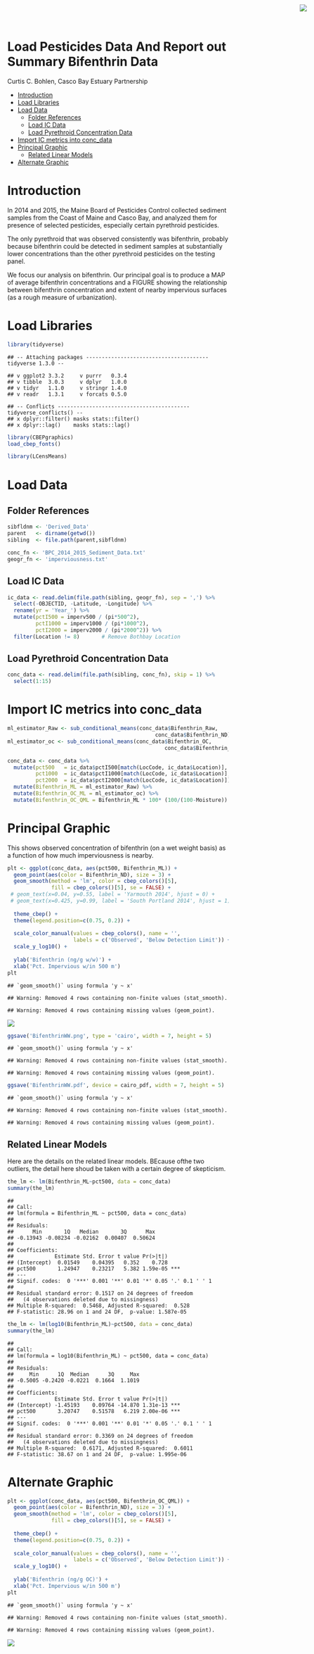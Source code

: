 Load Pesticides Data And Report out Summary Bifenthrin Data
================
Curtis C. Bohlen, Casco Bay Estuary Partnership

  - [Introduction](#introduction)
  - [Load Libraries](#load-libraries)
  - [Load Data](#load-data)
      - [Folder References](#folder-references)
      - [Load IC Data](#load-ic-data)
      - [Load Pyrethroid Concentration
        Data](#load-pyrethroid-concentration-data)
  - [Import IC metrics into
    conc\_data](#import-ic-metrics-into-conc_data)
  - [Principal Graphic](#principal-graphic)
      - [Related Linear Models](#related-linear-models)
  - [Alternate Graphic](#alternate-graphic)

<img
    src="https://www.cascobayestuary.org/wp-content/uploads/2014/04/logo_sm.jpg"
    style="position:absolute;top:10px;right:50px;" />

# Introduction

In 2014 and 2015, the Maine Board of Pesticides Control collected
sediment samples from the Coast of Maine and Casco Bay, and analyzed
them for presence of selected pesticides, especially certain pyrethroid
pesticides.

The only pyrethroid that was observed consistently was bifenthrin,
probably because bifenthrin could be detected in sediment samples at
substantially lower concentrations than the other pyrethroid pesticides
on the testing panel.

We focus our analysis on bifenthrin. Our principal goal is to produce a
MAP of average bifenthrin concentrations and a FIGURE showing the
relationship between bifenthrin concentration and extent of nearby
impervious surfaces (as a rough measure of urbanization).

# Load Libraries

``` r
library(tidyverse)
```

    ## -- Attaching packages --------------------------------------- tidyverse 1.3.0 --

    ## v ggplot2 3.3.2     v purrr   0.3.4
    ## v tibble  3.0.3     v dplyr   1.0.0
    ## v tidyr   1.1.0     v stringr 1.4.0
    ## v readr   1.3.1     v forcats 0.5.0

    ## -- Conflicts ------------------------------------------ tidyverse_conflicts() --
    ## x dplyr::filter() masks stats::filter()
    ## x dplyr::lag()    masks stats::lag()

``` r
library(CBEPgraphics)
load_cbep_fonts()

library(LCensMeans)
```

# Load Data

## Folder References

``` r
sibfldnm <- 'Derived_Data'
parent   <- dirname(getwd())
sibling  <- file.path(parent,sibfldnm)

conc_fn <- 'BPC_2014_2015_Sediment_Data.txt'
geogr_fn <- 'imperviousness.txt'
```

## Load IC Data

``` r
ic_data <- read.delim(file.path(sibling, geogr_fn), sep = ',') %>%
  select(-OBJECTID, -Latitude, -Longitude) %>%
  rename(yr = 'Year_') %>%
  mutate(pctI500 = imperv500 / (pi*500^2),
         pctI1000 = imperv1000 / (pi*1000^2),
         pctI2000 = imperv2000 / (pi*2000^2)) %>%
  filter(Location != 8)       # Remove Bothbay Location
```

## Load Pyrethroid Concentration Data

``` r
conc_data <- read.delim(file.path(sibling, conc_fn), skip = 1) %>%
  select(1:15)
```

# Import IC metrics into conc\_data

``` r
ml_estimator_Raw <- sub_conditional_means(conc_data$Bifenthrin_Raw,
                                               conc_data$Bifenthrin_ND)
ml_estimator_oc <- sub_conditional_means(conc_data$Bifenthrin_OC,
                                                  conc_data$Bifenthrin_ND)

conc_data <- conc_data %>%
  mutate(pct500   = ic_data$pctI500[match(LocCode, ic_data$Location)],
         pct1000  = ic_data$pctI1000[match(LocCode, ic_data$Location)],
         pct2000  = ic_data$pctI2000[match(LocCode, ic_data$Location)]) %>%
  mutate(Bifenthrin_ML = ml_estimator_Raw) %>%
  mutate(Bifenthrin_OC_ML = ml_estimator_oc) %>%
  mutate(Bifenthrin_OC_QML = Bifenthrin_ML * 100* (100/(100-Moisture)) / TOC)
```

# Principal Graphic

This shows observed concentration of bifenthrin (on a wet weight basis)
as a function of how much imperviousness is nearby.

``` r
plt <- ggplot(conc_data, aes(pct500, Bifenthrin_ML)) +
  geom_point(aes(color = Bifenthrin_ND), size = 3) +
  geom_smooth(method = 'lm', color = cbep_colors()[5],
              fill = cbep_colors()[5], se = FALSE) +
 # geom_text(x=0.04, y=0.55, label = 'Yarmouth 2014', hjust = 0) +
 # geom_text(x=0.425, y=0.99, label = 'South Portland 2014', hjust = 1) +
  
  theme_cbep() +
  theme(legend.position=c(0.75, 0.2)) +
  
  scale_color_manual(values = cbep_colors(), name = '',
                     labels = c('Observed', 'Below Detection Limit')) +
  scale_y_log10() +
  
  ylab('Bifenthrin (ng/g w/w)') +
  xlab('Pct. Impervious w/in 500 m')
plt
```

    ## `geom_smooth()` using formula 'y ~ x'

    ## Warning: Removed 4 rows containing non-finite values (stat_smooth).

    ## Warning: Removed 4 rows containing missing values (geom_point).

![](Pesticide_Graphics_files/figure-gfm/plot_1-1.png)<!-- -->

``` r
ggsave('BifenthrinWW.png', type = 'cairo', width = 7, height = 5)
```

    ## `geom_smooth()` using formula 'y ~ x'

    ## Warning: Removed 4 rows containing non-finite values (stat_smooth).
    
    ## Warning: Removed 4 rows containing missing values (geom_point).

``` r
ggsave('BifenthrinWW.pdf', device = cairo_pdf, width = 7, height = 5)
```

    ## `geom_smooth()` using formula 'y ~ x'

    ## Warning: Removed 4 rows containing non-finite values (stat_smooth).
    
    ## Warning: Removed 4 rows containing missing values (geom_point).

## Related Linear Models

Here are the details on the related linear models. BEcause ofthe two
outliers, the detail here shoud be taken with a certain degree of
skepticism.

``` r
the_lm <- lm(Bifenthrin_ML~pct500, data = conc_data)
summary(the_lm)
```

    ## 
    ## Call:
    ## lm(formula = Bifenthrin_ML ~ pct500, data = conc_data)
    ## 
    ## Residuals:
    ##      Min       1Q   Median       3Q      Max 
    ## -0.13943 -0.08234 -0.02162  0.00407  0.50624 
    ## 
    ## Coefficients:
    ##             Estimate Std. Error t value Pr(>|t|)    
    ## (Intercept)  0.01549    0.04395   0.352    0.728    
    ## pct500       1.24947    0.23217   5.382 1.59e-05 ***
    ## ---
    ## Signif. codes:  0 '***' 0.001 '**' 0.01 '*' 0.05 '.' 0.1 ' ' 1
    ## 
    ## Residual standard error: 0.1517 on 24 degrees of freedom
    ##   (4 observations deleted due to missingness)
    ## Multiple R-squared:  0.5468, Adjusted R-squared:  0.528 
    ## F-statistic: 28.96 on 1 and 24 DF,  p-value: 1.587e-05

``` r
the_lm <- lm(log10(Bifenthrin_ML)~pct500, data = conc_data)
summary(the_lm)
```

    ## 
    ## Call:
    ## lm(formula = log10(Bifenthrin_ML) ~ pct500, data = conc_data)
    ## 
    ## Residuals:
    ##     Min      1Q  Median      3Q     Max 
    ## -0.5005 -0.2420 -0.0221  0.1664  1.1019 
    ## 
    ## Coefficients:
    ##             Estimate Std. Error t value Pr(>|t|)    
    ## (Intercept) -1.45193    0.09764 -14.870 1.31e-13 ***
    ## pct500       3.20747    0.51578   6.219 2.00e-06 ***
    ## ---
    ## Signif. codes:  0 '***' 0.001 '**' 0.01 '*' 0.05 '.' 0.1 ' ' 1
    ## 
    ## Residual standard error: 0.3369 on 24 degrees of freedom
    ##   (4 observations deleted due to missingness)
    ## Multiple R-squared:  0.6171, Adjusted R-squared:  0.6011 
    ## F-statistic: 38.67 on 1 and 24 DF,  p-value: 1.995e-06

# Alternate Graphic

``` r
plt <- ggplot(conc_data, aes(pct500, Bifenthrin_OC_QML)) +
  geom_point(aes(color = Bifenthrin_ND), size = 3) +
  geom_smooth(method = 'lm', color = cbep_colors()[5],
              fill = cbep_colors()[5], se = FALSE) +
  
  theme_cbep() +
  theme(legend.position=c(0.75, 0.2)) +
  
  scale_color_manual(values = cbep_colors(), name = '',
                     labels = c('Observed', 'Below Detection Limit')) +
  scale_y_log10() +
  
  ylab('Bifenthrin (ng/g OC)') +
  xlab('Pct. Impervious w/in 500 m')
plt
```

    ## `geom_smooth()` using formula 'y ~ x'

    ## Warning: Removed 4 rows containing non-finite values (stat_smooth).

    ## Warning: Removed 4 rows containing missing values (geom_point).

![](Pesticide_Graphics_files/figure-gfm/plot_2-1.png)<!-- -->

